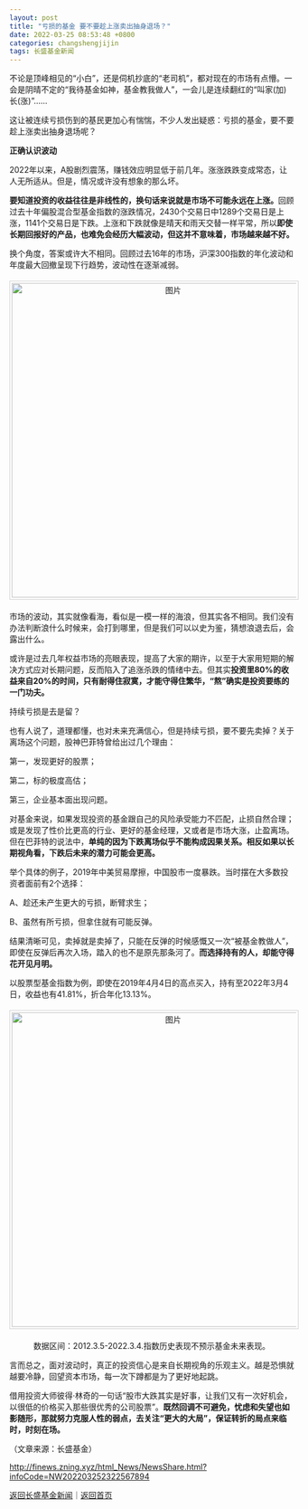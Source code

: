 ```yaml
---
layout: post
title: "亏损的基金 要不要趁上涨卖出抽身退场？"
date: 2022-03-25 08:53:48 +0800
categories: changshengjijin
tags: 长盛基金新闻
---
```

<p>不论是顶峰相见的“小白”，还是伺机抄底的“老司机”，都对现在的市场有点懵。一会是阴晴不定的“我待基金如神，基金教我做人”，一会儿是连续翻红的“叫家(加)长(涨)”……</p>
 <p>这让被连续亏损伤到的基民更加心有惴惴，不少人发出疑惑：亏损的基金，要不要趁上涨卖出抽身退场呢？</p>
 <p><strong>正确认识波动</strong></p>
 <p>2022年以来，A股剧烈震荡，赚钱效应明显低于前几年。涨涨跌跌变成常态，让人无所适从。但是，情况或许没有想象的那么坏。</p>
 <p><strong>要知道投资的收益往往是非线性的，换句话来说就是市场不可能永远在上涨。</strong>回顾过去十年偏股混合型基金指数的涨跌情况，2430个交易日中1289个交易日是上涨，1141个交易日是下跌。上涨和下跌就像是晴天和雨天交替一样平常，所以<strong>即使长期回报好的产品，也难免会经历大幅波动，但这并不意味着，市场越来越不好。</strong></p>
 <p>换个角度，答案或许大不相同。回顾过去16年的市场，沪深300指数的年化波动和年度最大回撤呈现下行趋势，波动性在逐渐减弱。</p>
 <center><img src="https://dfscdn.dfcfw.com/download/D25528414127346927292_w632h491.jpg" alt="图片" width="556" style="border:#d1d1d1 1px solid;padding:3px;margin:5px 0;" /></center><p>市场的波动，其实就像看海，看似是一模一样的海浪，但其实各不相同。我们没有办法判断浪什么时候来，会打到哪里，但是我们可以以史为鉴，猜想浪退去后，会露出什么。</p>
 <p>或许是过去几年权益市场的亮眼表现，提高了大家的期许，以至于大家用短期的解决方式应对长期问题，反而陷入了追涨杀跌的情绪中去。但其实<strong>投资里80%的收益来自20%的时间，只有耐得住寂寞，才能守得住繁华，“熬”确实是投资要练的一门功夫。</strong></p>
 <p>持续亏损是去是留？</p>
 <p>也有人说了，道理都懂，也对未来充满信心，但是持续亏损，要不要先卖掉？关于离场这个问题，股神巴菲特曾给出过几个理由：</p>
 <p>第一，发现更好的股票；</p>
 <p>第二，标的极度高估；</p>
 <p>第三，企业基本面出现问题。</p>
 <p>对基金来说，如果发现投资的基金跟自己的风险承受能力不匹配，止损自然合理；或是发现了性价比更高的行业、更好的基金经理，又或者是市场大涨，止盈离场。但在巴菲特的说法中，<strong>单纯的因为下跌离场似乎不能构成因果关系。相反如果以长期视角看，下跌后未来的潜力可能会更高。</strong></p>
 <p>举个具体的例子，2019年中美贸易摩擦，中国股市一度暴跌。当时摆在大多数投资者面前有2个选择：</p>
 <p>A、趁还未产生更大的亏损，断臂求生；</p>
 <p>B、虽然有所亏损，但拿住就有可能反弹。</p>
 <p>结果清晰可见，卖掉就是卖掉了，只能在反弹的时候感慨又一次“被基金教做人”，即使在反弹后再次入场，踏入的也不是原先那条河了。<strong>而选择持有的人，却能守得花开见月明。</strong></p>
 <p>以股票型基金指数为例，即使在2019年4月4日的高点买入，持有至2022年3月4日，收益也有41.81%，折合年化13.13%。</p>
 <center><img src="https://dfscdn.dfcfw.com/download/D25016749469054297588_w640h406.jpg" alt="图片" width="556" style="border:#d1d1d1 1px solid;padding:3px;margin:5px 0;" /></center><p align="center">数据区间：2012.3.5-2022.3.4.指数历史表现不预示基金未来表现。</p><p>言而总之，面对波动时，真正的投资信心是来自长期视角的乐观主义。越是恐惧就越要冷静，回望资本市场，每一次下蹲都是为了更好地起跳。</p>
 <p>借用投资大师彼得·林奇的一句话“股市大跌其实是好事，让我们又有一次好机会，以很低的价格买入那些很优秀的公司股票”。<strong>既然回调不可避免，忧虑和失望也如影随形，那就努力克服人性的弱点，去关注“更大的大局”，保证转折的局点来临时，时刻在场。</strong></p><p class="em_media">（文章来源：长盛基金）</p>

<http://finews.zning.xyz/html_News/NewsShare.html?infoCode=NW202203252322567894>

[返回长盛基金新闻](//finews.withounder.com/category/changshengjijin.html)｜[返回首页](//finews.withounder.com/)